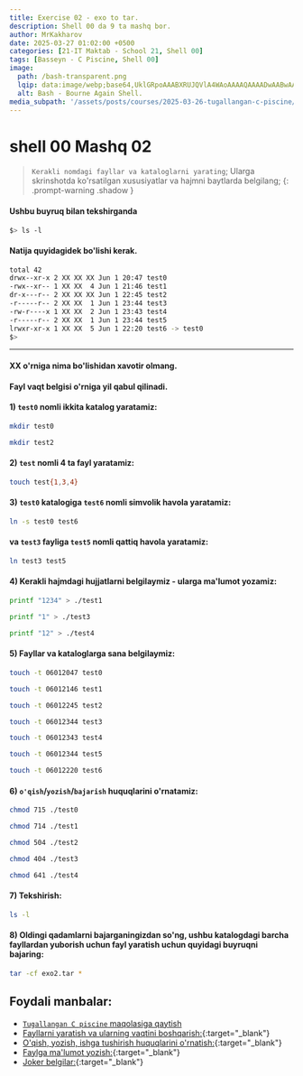 ```yaml
---
title: Exercise 02 - exo to tar.
description: Shell 00 da 9 ta mashq bor. 
author: MrKakharov
date: 2025-03-27 01:02:00 +0500
categories: [21-IT Maktab - School 21, Shell 00]
tags: [Basseyn - C Piscine, Shell 00]
image:
  path: /bash-transparent.png
  lqip: data:image/webp;base64,UklGRpoAAABXRUJQVlA4WAoAAAAQAAAADwAABwAAQUxQSDIAAAARL0AmbZurmr57yyIiqE8oiG0bejIYEQTgqiDA9vqnsUSI6H+oAERp2HZ65qP/VIAWAFZQOCBCAAAA8AEAnQEqEAAIAAVAfCWkAALp8sF8rgRgAP7o9FDvMCkMde9PK7euH5M1m6VWoDXf2FkP3BqV0ZYbO6NA/VFIAAAA
  alt: Bash - Bourne Again Shell.
media_subpath: '/assets/posts/courses/2025-03-26-tugallangan-c-piscine/'
---
```


# shell 00 Mashq 02

> `Kerakli nomdagi fayllar va kataloglarni yarating`; 
> Ularga skrinshotda ko'rsatilgan xususiyatlar va hajmni baytlarda belgilang;
{: .prompt-warning .shadow }

#### Ushbu buyruq bilan tekshirganda

```bash
$> ls -l
```

#### Natija quyidagidek bo'lishi kerak.

```bash
total 42
drwx--xr-x 2 XX XX XX Jun 1 20:47 test0
-rwx--xr-- 1 XX XX  4 Jun 1 21:46 test1
dr-x---r-- 2 XX XX XX Jun 1 22:45 test2
-r-----r-- 2 XX XX  1 Jun 1 23:44 test3
-rw-r----x 1 XX XX  2 Jun 1 23:43 test4
-r-----r-- 2 XX XX  1 Jun 1 23:44 test5
lrwxr-xr-x 1 XX XX  5 Jun 1 22:20 test6 -> test0
$>
```

***

#### XX o'rniga nima bo'lishidan xavotir olmang.

#### Fayl vaqt belgisi o'rniga yil qabul qilinadi.

#### 1) `test0` nomli ikkita katalog yaratamiz:

```bash
mkdir test0
```

```bash
mkdir test2
```

#### 2) `test` nomli 4 ta fayl yaratamiz:

```bash
touch test{1,3,4}
```

#### 3) `test0` katalogiga `test6` nomli simvolik havola yaratamiz:

```bash
ln -s test0 test6
```

#### va `test3` fayliga `test5` nomli qattiq havola yaratamiz:

```bash
ln test3 test5
```

#### 4) Kerakli hajmdagi hujjatlarni belgilaymiz - ularga ma'lumot yozamiz:

```bash
printf "1234" > ./test1
```

```bash
printf "1" > ./test3
```

```bash
printf "12" > ./test4
```

#### 5) Fayllar va kataloglarga sana belgilaymiz:

```bash
touch -t 06012047 test0

touch -t 06012146 test1

touch -t 06012245 test2

touch -t 06012344 test3

touch -t 06012343 test4

touch -t 06012344 test5

touch -t 06012220 test6
```

#### 6) `o'qish`/`yozish`/`bajarish` huquqlarini o'rnatamiz:

```bash
chmod 715 ./test0

chmod 714 ./test1

chmod 504 ./test2

chmod 404 ./test3

chmod 641 ./test4
```

#### 7) Tekshirish:

```bash
ls -l
```

#### 8) Oldingi qadamlarni bajarganingizdan so'ng, ushbu katalogdagi barcha fayllardan yuborish uchun fayl yaratish uchun quyidagi buyruqni bajaring:

```bash
tar -cf exo2.tar *
```

## Foydali manbalar:

- [`Tugallangan С piscine` maqolasiga qaytish](../tugallangan-c-piscine/)
- [Fayllarni yaratish va ularning vaqtini boshqarish:](https://itproffi.ru/sozdanie-fajlov-v-linux-komanda-touch/){:target="_blank"}
- [O'qish, yozish, ishga tushirish huquqlarini o'rnatish:](https://habr.com/ru/post/469667/){:target="_blank"}
- [Faylga ma'lumot yozish:](https://linux-notes.org/vstavit-tekst-v-fajl-v-unix-linux/){:target="_blank"}
- [Joker belgilar:](https://habr.com/ru/post/99827/){:target="_blank"}
